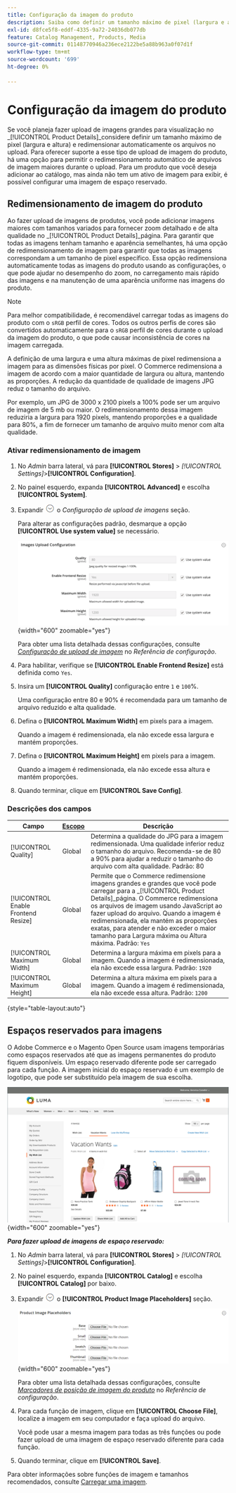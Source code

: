 ```yaml
---
title: Configuração da imagem do produto
description: Saiba como definir um tamanho máximo de pixel (largura e altura) e redimensionar automaticamente arquivos de imagem do produto durante o upload.
exl-id: d8fce5f8-eddf-4335-9a72-24036db077db
feature: Catalog Management, Products, Media
source-git-commit: 01148770946a236ece2122be5a88b963a0f07d1f
workflow-type: tm+mt
source-wordcount: '699'
ht-degree: 0%

---
```


# Configuração da imagem do produto

Se você planeja fazer upload de imagens grandes para visualização no _[!UICONTROL Product Details]_considere definir um tamanho máximo de pixel (largura e altura) e redimensionar automaticamente os arquivos no upload. Para oferecer suporte a esse tipo de upload de imagem do produto, há uma opção para permitir o redimensionamento automático de arquivos de imagem maiores durante o upload. Para um produto que você deseja adicionar ao catálogo, mas ainda não tem um ativo de imagem para exibir, é possível configurar uma imagem de espaço reservado.

## Redimensionamento de imagem do produto

Ao fazer upload de imagens de produtos, você pode adicionar imagens maiores com tamanhos variados para fornecer zoom detalhado e de alta qualidade no _[!UICONTROL Product Details]_página. Para garantir que todas as imagens tenham tamanho e aparência semelhantes, há uma opção de redimensionamento de imagem para garantir que todas as imagens correspondam a um tamanho de pixel específico. Essa opção redimensiona automaticamente todas as imagens do produto usando as configurações, o que pode ajudar no desempenho do zoom, no carregamento mais rápido das imagens e na manutenção de uma aparência uniforme nas imagens do produto.

>[!NOTE]
>
>Para melhor compatibilidade, é recomendável carregar todas as imagens do produto com o `sRGB` perfil de cores. Todos os outros perfis de cores são convertidos automaticamente para o `sRGB` perfil de cores durante o upload da imagem do produto, o que pode causar inconsistência de cores na imagem carregada.

A definição de uma largura e uma altura máximas de pixel redimensiona a imagem para as dimensões físicas por pixel. O Commerce redimensiona a imagem de acordo com a maior quantidade de largura ou altura, mantendo as proporções. A redução da quantidade de qualidade de imagens JPG reduz o tamanho do arquivo.

Por exemplo, um JPG de 3000 x 2100 pixels a 100% pode ser um arquivo de imagem de 5 mb ou maior. O redimensionamento dessa imagem reduziria a largura para 1920 pixels, mantendo proporções e a qualidade para 80%, a fim de fornecer um tamanho de arquivo muito menor com alta qualidade.

### Ativar redimensionamento de imagem

1. No _Admin_ barra lateral, vá para **[!UICONTROL Stores]** > _[!UICONTROL Settings]_>**[!UICONTROL Configuration]**.

1. No painel esquerdo, expanda **[!UICONTROL Advanced]** e escolha **[!UICONTROL System]**.

1. Expandir ![Seletor de expansão](../assets/icon-display-expand.png) o _Configuração de upload de imagens_ seção.

   Para alterar as configurações padrão, desmarque a opção **[!UICONTROL Use system value]** se necessário.

   ![Configuração de upload de imagem](../configuration-reference/advanced/assets/system-image-upload-configuration.png){width="600" zoomable="yes"}

   Para obter uma lista detalhada dessas configurações, consulte [_Configuração de upload de imagem_](../configuration-reference/advanced/system.md#image-upload-configuration) no _Referência de configuração_.

1. Para habilitar, verifique se **[!UICONTROL Enable Frontend Resize]** está definida como `Yes`.

1. Insira um **[!UICONTROL Quality]** configuração entre `1` e `100`%.

   Uma configuração entre 80 e 90% é recomendada para um tamanho de arquivo reduzido e alta qualidade.

1. Defina o **[!UICONTROL Maximum Width]** em pixels para a imagem.

   Quando a imagem é redimensionada, ela não excede essa largura e mantém proporções.

1. Defina o **[!UICONTROL Maximum Height]** em pixels para a imagem.

   Quando a imagem é redimensionada, ela não excede essa altura e mantém proporções.

1. Quando terminar, clique em **[!UICONTROL Save Config]**.

### Descrições dos campos

| Campo | [Escopo](../getting-started/websites-stores-views.md#scope-settings) | Descrição |
|--- |--- |--- |
| [!UICONTROL Quality] | Global | Determina a qualidade do JPG para a imagem redimensionada. Uma qualidade inferior reduz o tamanho do arquivo. Recomenda-se de 80 a 90% para ajudar a reduzir o tamanho do arquivo com alta qualidade. Padrão: 80 |
| [!UICONTROL Enable Frontend Resize] | Global | Permite que o Commerce redimensione imagens grandes e grandes que você pode carregar para a _[!UICONTROL Product Details]_página. O Commerce redimensiona os arquivos de imagem usando JavaScript ao fazer upload do arquivo. Quando a imagem é redimensionada, ela mantém as proporções exatas, para atender e não exceder o maior tamanho para Largura máxima ou Altura máxima. Padrão: `Yes` |
| [!UICONTROL Maximum Width] | Global | Determina a largura máxima em pixels para a imagem. Quando a imagem é redimensionada, ela não excede essa largura. Padrão: `1920` |
| [!UICONTROL Maximum Height] | Global | Determina a altura máxima em pixels para a imagem. Quando a imagem é redimensionada, ela não excede essa altura. Padrão: `1200` |

{style="table-layout:auto"}

## Espaços reservados para imagens

O Adobe Commerce e o Magento Open Source usam imagens temporárias como espaços reservados até que as imagens permanentes do produto fiquem disponíveis. Um espaço reservado diferente pode ser carregado para cada função. A imagem inicial do espaço reservado é um exemplo de logotipo, que pode ser substituído pela imagem de sua escolha.

![Espaço reservado da imagem](./assets/storefront-image-placeholder.png){width="600" zoomable="yes"}

**_Para fazer upload de imagens de espaço reservado:_**

1. No _Admin_ barra lateral, vá para **[!UICONTROL Stores]** > _[!UICONTROL Settings]_>**[!UICONTROL Configuration]**.

1. No painel esquerdo, expanda **[!UICONTROL Catalog]** e escolha **[!UICONTROL Catalog]** por baixo.

1. Expandir ![Ícone Expansão](../assets/icon-display-expand.png) o **[!UICONTROL Product Image Placeholders]** seção.

   ![Marcadores de posição de imagem do produto](../configuration-reference/catalog/assets/catalog-product-image-placeholders.png){width="600" zoomable="yes"}

   Para obter uma lista detalhada dessas configurações, consulte [_Marcadores de posição de imagem do produto_](../configuration-reference/catalog/catalog.md#product-image-placeholders) no _Referência de configuração_.

1. Para cada função de imagem, clique em **[!UICONTROL Choose File]**, localize a imagem em seu computador e faça upload do arquivo.

   Você pode usar a mesma imagem para todas as três funções ou pode fazer upload de uma imagem de espaço reservado diferente para cada função.

1. Quando terminar, clique em **[!UICONTROL Save]**.

Para obter informações sobre funções de imagem e tamanhos recomendados, consulte [Carregar uma imagem](product-image.md#upload-an-image).
